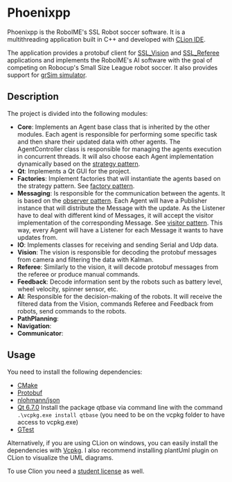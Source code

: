 # Phoenixpp
Phoenixpp is the RoboIME's SSL Robot soccer software.
It is a multithreading application built in C++ and developed with [CLion IDE](https://www.jetbrains.com/clion/).

The application provides a protobuf client for [SSL_Vision](https://github.com/RoboCup-SSL/ssl-vision) and [SSL_Referee](https://github.com/RoboCup-SSL/ssl-game-controller/tree/master) applications and implements the RoboIME's AI software with the goal of competing on Robocup's Small Size League robot soccer.
It also provides support for [grSim simulator](https://github.com/RoboCup-SSL/grSim).
## Description
The project is divided into the following modules:
- **Core**: Implements an Agent base class that is inherited
by the other modules. Each agent is responsible for performing some 
specific task and then share their updated data with other agents.
The AgentController class is responsible for managing the agents execution in concurrent threads.
It will also choose each Agent implementation dynamically based on the [strategy pattern](https://refactoring.guru/design-patterns/strategy).
- **Qt**: Implements a Qt GUI for the project. 
- **Factories**: Implement factories that will instantiate the agents
based on the strategy pattern. See [factory pattern](https://refactoring.guru/design-patterns/factory-method).
- **Messaging**: Is responsible for the communication between the agents. It is based on the [observer pattern](https://refactoring.guru/design-patterns/observer).
Each Agent will have a Publisher instance that will distribute the Message with the update.
As the Listener have to deal with different kind of Messages, it will accept the visitor implementation of the corresponding Message.
See [visitor pattern](https://refactoring.guru/design-patterns/visitor).
This way, every Agent will have a Listener for each Message it wants to have updates from.
- **IO**: Implements classes for receiving and sending Serial and Udp data.
- **Vision**: The vision is responsible for decoding the protobuf messages from camera and filtering the data with Kalman.
- **Referee**: Similarly to the vision, it will decode protobuf messages from the referee or produce manual commands.
- **Feedback**: Decode information sent by the robots such as battery level, wheel velocity, spinner sensor, etc.
- **AI**: Responsible for the decision-making of the robots. It will receive the filtered data from the Vision, commands
Referee and Feedback from robots, send commands to the robots.
- **PathPlanning**: 
- **Navigation**: 
- **Communicator**: 
## Usage
You need to install the following dependencies:
- [CMake](https://cmake.org/)
- [Protobuf](https://developers.google.com/protocol-buffers)
- [nlohmann/json](https://github.com/nlohmann/json)
- [Qt 6.7.0](https://www.qt.io/) Install the package qtbase via command line with the command `.\vcpkg.exe install qtbase` (you need to be on the vcpkg folder to have access to vcpkg.exe)
- [GTest](https://github.com/google/googletest)

Alternatively, if you are using CLion on windows, you can easily install the dependencies with [Vcpkg](https://www.jetbrains.com/help/clion/package-management.html#install-vcpkg).
I also recommend installing plantUml plugin on CLion to visualize the UML diagrams.

To use Clion you need a [student license](https://www.jetbrains.com/shop/eform/students.) as well.
